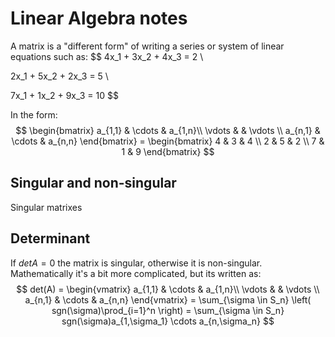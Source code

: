 # 

# Linear Algebra notes
A matrix is a "different form" of writing a series or system of linear equations such as:
$$
4x_1 + 3x_2 + 4x_3 = 2 \\

2x_1 + 5x_2 + 2x_3 = 5 \\

7x_1 + 1x_2 + 9x_3 = 10
$$

In the form: 
$$
\begin{bmatrix} a_{1,1} & \cdots & a_{1,n}\\
                                    \vdots & & \vdots \\
                                    a_{n,1} & \cdots & a_{n,n} \end{bmatrix} = \begin{bmatrix} 4 & 3 & 4 \\ 2 & 5 & 2 \\ 7 & 1 & 9 \end{bmatrix}
$$
## Singular and non-singular
Singular matrixes 

## Determinant
If $det A = 0$ the matrix is singular, otherwise it is non-singular. 
Mathematically it's a bit more complicated, but its written as: 
$$
det(A) = \begin{vmatrix} a_{1,1} & \cdots & a_{1,n}\\
                                    \vdots & & \vdots \\
                                    a_{n,1} & \cdots & a_{n,n} \end{vmatrix} = \sum_{\sigma \in S_n} \left( sgn(\sigma)\prod_{i=1}^n \right) = \sum_{\sigma \in S_n} sgn(\sigma)a_{1,\sigma_1} \cdots a_{n,\sigma_n} 
$$